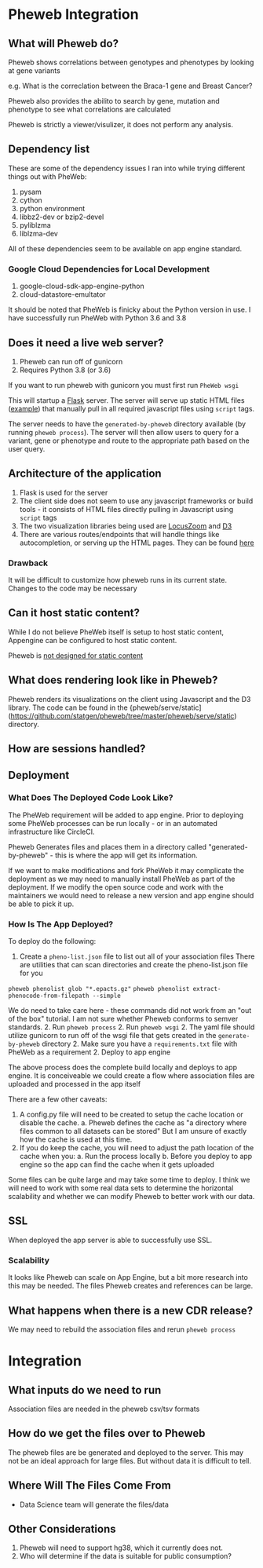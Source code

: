 # Pheweb Integration

## What will Pheweb do?

Pheweb shows correlations between genotypes and phenotypes by looking at gene variants

e.g. What is the correclation between the Braca-1 gene and Breast Cancer?

Pheweb also provides the abilito to search by gene, mutation and phenotype to see what correlations are calculated

Pheweb is strictly a viewer/visulizer, it does not perform any analysis.

## Dependency list

These are some of the dependency issues I ran into while trying different things out with PheWeb:

1. pysam
2. cython
3. python environment
4. libbz2-dev or bzip2-devel
5. pyliblzma
6. liblzma-dev

All of these dependencies seem to be available on app engine standard.

### Google Cloud Dependencies for Local Development

1. google-cloud-sdk-app-engine-python
2. cloud-datastore-emultator

It should be noted that PheWeb is finicky about the Python version in use. I have successfully run PheWeb with Python 3.6 and 3.8

## Does it need a live web server?

1. Pheweb can run off of gunicorn
2. Requires Python 3.8 (or 3.6)

If you want to run pheweb with gunicorn you must first run `PheWeb wsgi`

This will startup a [Flask](https://flask.palletsprojects.com/) server. The server will serve up static HTML files ([example](https://github.com/statgen/pheweb/blob/master/pheweb/serve/templates/gene.html)) that manually pull in all required javascript files using `script` tags.

The server needs to have the `generated-by-pheweb` directory available (by running `pheweb process`).
 The server will then allow users to query for a variant, gene or phenotype and route to the appropriate path based on the user query.

## Architecture of the application

1. Flask is used for the server
2. The client side does not seem to use any javascript frameworks or build tools - it consists of HTML files directly pulling in Javascript using `script` tags
3. The two visualization libraries being used are [LocusZoom](http://locuszoom.org/) and [D3](https://d3js.org/)
4. There are various routes/endpoints that will handle things like autocompletion, or serving up the HTML pages. They can be found [here](https://github.com/statgen/pheweb/blob/master/pheweb/serve/server.py)

### Drawback
It will be difficult to customize how pheweb runs in its current state. Changes to the code may be necessary

## Can it host static content?

While I do not believe PheWeb itself is setup to host static content, Appengine can be configured to host static content.

Pheweb is [not designed for static content](https://github.com/statgen/pheweb/issues/132)

## What does rendering look like in Pheweb?

Pheweb renders its visualizations on the client using Javascript and the D3 library. The code can be found in the {pheweb/serve/static](https://github.com/statgen/pheweb/tree/master/pheweb/serve/static) directory. 

## How are sessions handled?

## Deployment

### What Does The Deployed Code Look Like?

The PheWeb requirement will be added to app engine. Prior to deploying some PheWeb processes can be run locally - or in an automated infrastructure like CircleCI.

Pheweb Generates files and places them in a directory called "generated-by-pheweb" - this is where the app will get its information.

If we want to make modifications and fork PheWeb it may complicate the deployment as we may need to manually install PheWeb as part of the deployment. If we modify the open source code and work with the maintainers we would need to release a new version and app engine should be able to pick it up.

### How Is The App Deployed?

To deploy do the following:

1. Create a `pheno-list.json` file to list out all of your association files
There are utilities that can scan directories and create the pheno-list.json file for you

`pheweb phenolist glob "*.epacts.gz"`
`pheweb phenolist extract-phenocode-from-filepath --simple`

We do need to take care here - these commands did not work from an "out of the box" tutorial. I am not sure whether Pheweb conforms to semver standards.
2. Run `pheweb process`
2. Run `pheweb wsgi`
2. The yaml file should utilize gunicorn to run off of the wsgi file that gets created in the `generate-by-pheweb` directory
2. Make sure you have a `requirements.txt` file with PheWeb as a requirement
2. Deploy to app engine

The above process does the complete build locally and deploys to app engine. It is conceiveable we could create a flow where association files are uploaded and processed in the app itself

There are a few other caveats:
1. A config.py file will need to be created to setup the cache location or disable the cache.
   a. Pheweb defines the cache as "a directory where files common to all datasets can be stored"
      But I am unsure of exactly how the cache is used at this time.
2. If you do keep the cache, you will need to adjust the path location of the cache when you:
   a. Run the process locally
   b. Before you deploy to app engine so the app can find the cache when it gets uploaded

Some files can be quite large and may take some time to deploy.
I think we will need to work with some real data sets to determine the horizontal scalability and whether we can modify Pheweb to better work with our data.

## SSL

When deployed the app server is able to successfully use SSL.

### Scalability

It looks like Pheweb can scale on App Engine, but a bit more research into this may be needed. The files Pheweb creates and references can be large.

## What happens when there is a new CDR release?

We may need to rebuild the association files and rerun `pheweb process`

# Integration

## What inputs do we need to run
Association files are needed in the pheweb csv/tsv formats

## How do we get the files over to Pheweb

The pheweb files are be generated and deployed to the server.
This may not be an ideal approach for large files. But without data it is difficult to tell.


## Where Will The Files Come From

* Data Science team will generate the files/data

## Other Considerations
1. Pheweb will need to support hg38, which it currently does not.
2. Who will determine if the data is suitable for public consumption?
